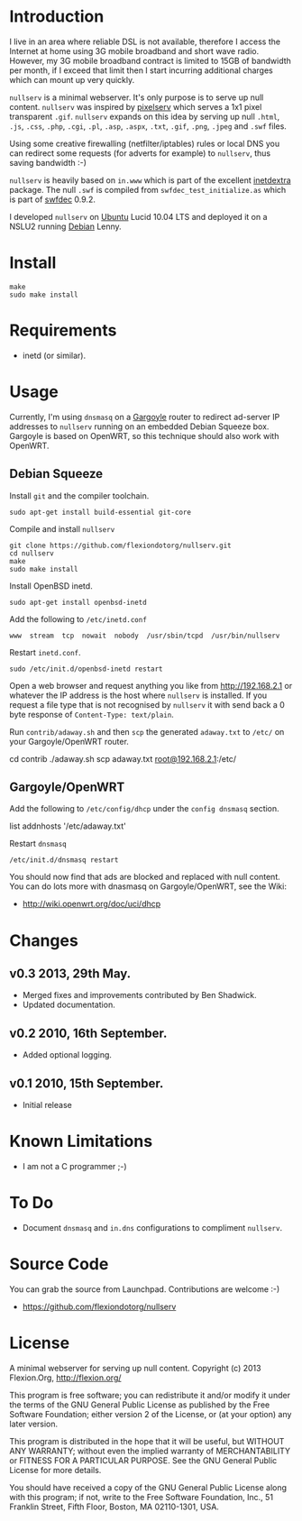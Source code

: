 # Introduction

I live in an area where reliable DSL is not available, therefore I access the
Internet at home using 3G mobile broadband and short wave radio. However, my 3G
mobile broadband contract is limited to 15GB of bandwidth per month, if I exceed
that limit then I start incurring additional charges which can mount up very
quickly.

`nullserv` is a minimal webserver. It's only purpose is to serve up null content.
`nullserv` was inspired by [pixelserv](http://proxytunnel.sourceforge.net/pixelserv.php)
which serves a 1x1 pixel transparent `.gif`. `nullserv` expands on this idea by
serving up null `.html`, `.js`, `.css`, `.php`, `.cgi`, `.pl`, `.asp`, `.aspx`,
`.txt`, `.gif`, `.png`, `.jpeg` and `.swf` files.

Using some creative firewalling (netfilter/iptables) rules or local DNS you can
redirect some requests (for adverts for example) to `nullserv`, thus saving
bandwidth :-)

`nullserv` is heavily based on `in.www` which is part of the excellent
[inetdextra](http://inetdxtra.sourceforge.net/) package. The null `.swf`
is compiled from `swfdec_test_initialize.as` which is part of
[swfdec](http://swfdec.freedesktop.org) 0.9.2.

I developed `nullserv` on [Ubuntu](http://www.ubuntu.com) Lucid 10.04 LTS and
deployed it on a NSLU2 running [Debian](http://www.debian.org) Lenny.

# Install

    make
    sudo make install

# Requirements

  * inetd (or similar).

# Usage

Currently, I'm using `dnsmasq` on a [Gargoyle](http://www.gargoyle-router.com/)
router to redirect ad-server IP addresses to `nullserv` running on an embedded Debian
Squeeze box. Gargoyle is based on OpenWRT, so this technique should also work with
OpenWRT.

## Debian Squeeze

Install `git` and the compiler toolchain.

    sudo apt-get install build-essential git-core

Compile and install `nullserv`

    git clone https://github.com/flexiondotorg/nullserv.git
    cd nullserv
    make
    sudo make install

Install OpenBSD inetd.

    sudo apt-get install openbsd-inetd

Add the following to `/etc/inetd.conf`

    www  stream  tcp  nowait  nobody  /usr/sbin/tcpd  /usr/bin/nullserv

Restart `inetd.conf`.

    sudo /etc/init.d/openbsd-inetd restart

Open a web browser and request anything you like from http://192.168.2.1 or
whatever the IP address is the host where `nullserv` is installed. If you
request a file type that is not recognised by `nullserv` it with send back a 0
byte response of `Content-Type: text/plain`.

Run `contrib/adaway.sh` and then `scp` the generated `adaway.txt` to `/etc/` 
on your Gargoyle/OpenWRT router.

  cd contrib
  ./adaway.sh
  scp adaway.txt root@192.168.2.1:/etc/  

## Gargoyle/OpenWRT

Add the following to `/etc/config/dhcp` under the `config dnsmasq` section.

   list addnhosts '/etc/adaway.txt'
   
Restart `dnsmasq`

    /etc/init.d/dnsmasq restart

You should now find that ads are blocked and replaced with null content.
You can do lots more with dnasmasq on Gargoyle/OpenWRT, see the Wiki:

  * <http://wiki.openwrt.org/doc/uci/dhcp>

# Changes

## v0.3 2013, 29th May.

  * Merged fixes and improvements contributed by Ben Shadwick.
  * Updated documentation.

## v0.2 2010, 16th September.

  * Added optional logging.

## v0.1 2010, 15th September.

  * Initial release

# Known Limitations

  * I am not a C programmer ;-)

# To Do

  * Document `dnsmasq` and `in.dns` configurations to compliment `nullserv`.

# Source Code

You can grab the source from Launchpad. Contributions are welcome :-)

  * https://github.com/flexiondotorg/nullserv

# License

A minimal webserver for serving up null content.
Copyright (c) 2013 Flexion.Org, http://flexion.org/

This program is free software; you can redistribute it and/or
modify it under the terms of the GNU General Public License
as published by the Free Software Foundation; either version 2
of the License, or (at your option) any later version.

This program is distributed in the hope that it will be useful,
but WITHOUT ANY WARRANTY; without even the implied warranty of
MERCHANTABILITY or FITNESS FOR A PARTICULAR PURPOSE.  See the
GNU General Public License for more details.

You should have received a copy of the GNU General Public License
along with this program; if not, write to the Free Software
Foundation, Inc., 51 Franklin Street, Fifth Floor, Boston, MA  02110-1301, USA.
